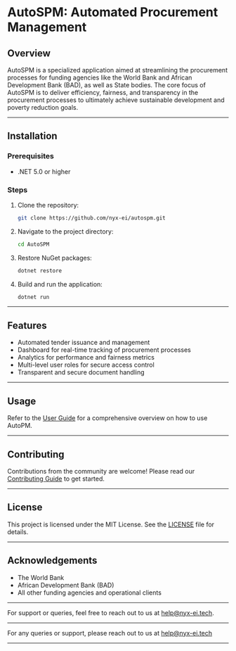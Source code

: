 # AutoSPM: Automated Procurement Management

## Overview

AutoSPM is a specialized application aimed at streamlining the procurement processes for funding agencies like the World Bank and African Development Bank (BAD), as well as State bodies. The core focus of AutoSPM is to deliver efficiency, fairness, and transparency in the procurement processes to ultimately achieve sustainable development and poverty reduction goals.

---

## Installation

### Prerequisites

- .NET 5.0 or higher

### Steps

1. Clone the repository:
    ```bash
    git clone https://github.com/nyx-ei/autospm.git
    ```
    
2. Navigate to the project directory:
    ```bash
    cd AutoSPM
    ```

3. Restore NuGet packages:
    ```bash
    dotnet restore
    ```

4. Build and run the application:
    ```bash
    dotnet run
    ```

---

## Features

- Automated tender issuance and management
- Dashboard for real-time tracking of procurement processes
- Analytics for performance and fairness metrics
- Multi-level user roles for secure access control
- Transparent and secure document handling

---

## Usage

Refer to the [User Guide](docs/UserGuide.md) for a comprehensive overview on how to use AutoPM.

---

## Contributing

Contributions from the community are welcome! Please read our [Contributing Guide](docs/CONTRIBUTING.md) to get started.

---

## License

This project is licensed under the MIT License. See the [LICENSE](LICENSE) file for details.

---

## Acknowledgements

- The World Bank
- African Development Bank (BAD)
- All other funding agencies and operational clients

---

For support or queries, feel free to reach out to us at help@nyx-ei.tech.

---

For any queries or support, please reach out to us at help@nyx-ei.tech

---
